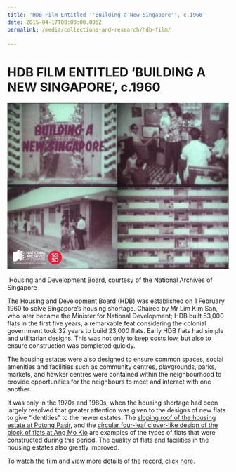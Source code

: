 ```yaml
---
title: 'HDB Film Entitled ''Building a New Singapore'', c.1960'
date: 2015-04-17T00:00:00.000Z
permalink: /media/collections-and-research/hdb-film/

---
```



<iframe id="pxcelframe" src="//t.sharethis.com/a/t_.htm?ver=0.345.16984&amp;cid=c010#rnd=1577952581893&amp;cid=c010&amp;dmn=www.nas.gov.sg&amp;tt=t.dhj&amp;dhjLcy=50&amp;lbl=pxcel&amp;flbl=pxcel&amp;ll=d&amp;ver=0.345.16984&amp;ell=d&amp;cck=__stid&amp;pn=%2Fblogs%2Farchivistpick%2Fbuilding-a-new-singapore%2F&amp;qs=na&amp;rdn=www.nas.gov.sg&amp;rpn=%2Fblogs%2Farchivistpick%2F2015%2F04%2F&amp;rqs=na&amp;cc=SG&amp;cont=AS&amp;ipaddr=" style="display: none;"></iframe>

# HDB FILM ENTITLED ‘BUILDING A NEW SINGAPORE’, c.1960

![Housing and Development Board, courtesy of the National Archives of Singapore](../../../images/blogs/2015-04-17-l.jpg)

​					Housing and Development Board, courtesy of the National Archives of Singapore

The Housing and Development Board (HDB) was established on 1 February 1960 to solve Singapore’s housing shortage. Chaired by Mr Lim Kim San, who later became the Minister for National Development; HDB built 53,000 flats in the first five years, a remarkable feat considering the colonial government took 32 years to build 23,000 flats. Early HDB flats had simple and utilitarian designs. This was not only to keep costs low, but also to ensure construction was completed quickly.

The housing estates were also designed to ensure common spaces, social amenities and facilities such as community centres, playgrounds, parks, markets, and hawker centres were contained within the neighbourhood to provide opportunities for the neighbours to meet and interact with one another.

It was only in the 1970s and 1980s, when the housing shortage had been largely resolved that greater attention was given to the designs of new flats to give “identities” to the newer estates. The [sloping roof of the housing estate at Potong Pasir](http://www.nas.gov.sg/archivesonline/photographs/record-details/dd7b7de7-cb90-11e4-859c-0050568939ad), and the [circular four-leaf clover-like design of the block of flats at Ang Mo Kio](http://www.nas.gov.sg/archivesonline/photographs/record-details/fe28e565-1161-11e3-83d5-0050568939ad) are examples of the types of flats that were constructed during this period. The quality of flats and facilities in the housing estates also greatly improved.

To watch the film and view more details of the record, click [here](http://www.nas.gov.sg/archivesonline/audiovisual_records/record-details/67911219-1164-11e3-83d5-0050568939ad).